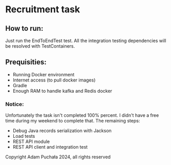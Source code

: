 # Recruitment task

## How to run:

Just run the EndToEndTest test. All the integration testing dependencies will be
resolved with TestContainers.

## Prequisities:

- Running Docker environment
- Internet access (to pull docker images)
- Gradle
- Enough RAM to handle kafka and Redis docker

### Notice:

Unfortunately the task isn't completed 100% percent.
I didn't have a free time during my weekend to complete that. The remaining steps:
- Debug Java records serialization with Jackson
- Load tests
- REST API module
- REST API client and integration test

Copyright Adam Puchała 2024, all rights reserved